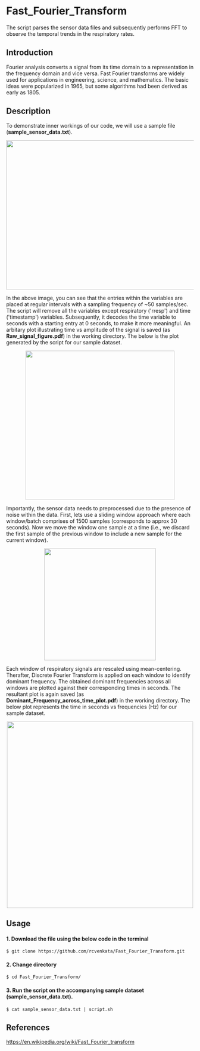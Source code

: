 # Fast_Fourier_Transform

The script parses the sensor data files and subsequently performs FFT to observe the temporal trends in the respiratory rates.


## Introduction

Fourier analysis converts a signal from its time domain to a representation in the frequency domain and vice versa. Fast Fourier transforms are widely used for applications in engineering, science, and mathematics. The basic ideas were popularized in 1965, but some algorithms had been derived as early as 1805.

## Description

To demonstrate inner workings of our code, we will use a sample file (****sample_sensor_data.txt****).

<p align="center">
  <img width="600" height="400" src="https://github.com/rcvenkata/Fast_Fourier_Transform/blob/master/Screenshot%20from%202019-04-17%2019-14-08.png">
</p>


In the above image, you can see that the entries within the variables are placed at regular intervals with a sampling frequency of ~50 samples/sec. The script will remove all the variables except respiratory ('rresp') and time ('timestamp') variables. Subsequently, it decodes the time variable to seconds with a starting entry at 0 seconds, to make it more meaningful. An arbitary plot illustrating time vs amplitude of the signal is saved (as ****Raw_signal_figure.pdf****) in the working directory. The below is the plot generated by the script for our sample dataset.


<p align="center">
  <img width="400" height="400" src="https://github.com/rcvenkata/Fast_Fourier_Transform/blob/master/Raw_signal_figure.png">
</p>


Importantly, the sensor data needs to preprocessed due to the presence of noise within the data. First, lets use a sliding window approach where each window/batch comprises of 1500 samples (corresponds to approx 30 seconds). Now we move the window one sample at a time (i.e., we discard the first sample of the previous window to include a new sample for the current window). 


<p align="center">
  <img width="300" height="300" src="https://github.com/rcvenkata/Fast_Fourier_Transform/blob/master/proxy.duckduckgo.com.jpeg">
</p>

Each window of respiratory signals are rescaled using mean-centering. Therafter, Discrete Fourier Transform is applied on each window to identify dominant frequency. The obtained dominant frequencies across all windows are plotted against their corresponding times in seconds. The resultant plot is again saved (as ****Dominant_Frequency_across_time_plot.pdf****) in the working directory. The below plot represents the time in seconds vs frequencies (Hz) for our sample dataset. 

<p align="center">
  <img width="500" height="500" src="https://github.com/rcvenkata/Fast_Fourier_Transform/blob/master/Dominant_frequency_across_time_plot.png">
</p>


## Usage

#### 1. Download the file using the below code in the terminal
```
$ git clone https://github.com/rcvenkata/Fast_Fourier_Transform.git

```

#### 2. Change directory
```
$ cd Fast_Fourier_Transform/

```

#### 3. Run the script on the accompanying sample dataset (****sample_sensor_data.txt****).
```
$ cat sample_sensor_data.txt | script.sh

```


## References

https://en.wikipedia.org/wiki/Fast_Fourier_transform
